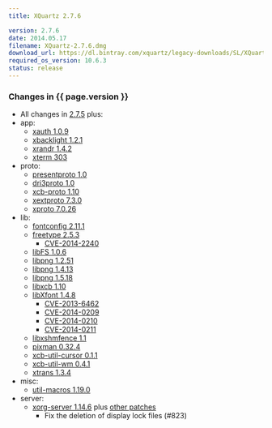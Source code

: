 ```yaml
---
title: XQuartz 2.7.6

version: 2.7.6
date: 2014.05.17
filename: XQuartz-2.7.6.dmg
download_url: https://dl.bintray.com/xquartz/legacy-downloads/SL/XQuartz-2.7.6.dmg
required_os_version: 10.6.3
status: release
---
```


### Changes in {{ page.version }} ###
  * All changes in [2.7.5](XQuartz-2.7.5.html) plus:
  * app:
    * [xauth 1.0.9](https://lists.x.org/archives/xorg-announce/2014-April/002414.html)
    * [xbacklight 1.2.1](https://lists.freedesktop.org/archives/xorg/2013-October/056073.html)
    * [xrandr 1.4.2](https://lists.x.org/archives/xorg-announce/2014-March/002412.html)
    * [xterm 303](https://lists.x.org/archives/xorg/2014-March/056429.html)
  * proto:
    * [presentproto 1.0](https://lists.x.org/archives/xorg-announce/2013-November/002348.html)
    * [dri3proto 1.0](https://lists.x.org/archives/xorg-announce/2013-November/002349.html)
    * [xcb-proto 1.10](https://lists.x.org/archives/xorg-announce/2013-December/002382.html)
    * [xextproto 7.3.0](https://lists.x.org/archives/xorg-announce/2013-December/002385.html)
    * [xproto 7.0.26](https://lists.x.org/archives/xorg-announce/2014-April/002417.html)
  * lib:
    * [fontconfig 2.11.1](https://lists.freedesktop.org/archives/fontconfig/2014-March/005167.html)
    * [freetype 2.5.3](http://sourceforge.net/projects/freetype/files/freetype2/2.5.3)
      * [CVE-2014-2240](https://cve.mitre.org/cgi-bin/cvename.cgi?name=CVE-2014-2240)
    * [libFS 1.0.6](https://lists.x.org/archives/xorg-announce/2014-March/002405.html)
    * [libpng 1.2.51](http://sourceforge.net/p/png-mng/mailman/message/31940976)
    * [libpng 1.4.13](http://sourceforge.net/p/png-mng/mailman/message/31940976)
    * [libpng 1.5.18](http://sourceforge.net/p/png-mng/mailman/message/31940976)
    * [libxcb 1.10](https://lists.x.org/archives/xorg-announce/2013-December/002383.html)
    * [libXfont 1.4.8](https://lists.x.org/archives/xorg-announce/2014-May/002432.html)
      * [CVE-2013-6462](https://cve.mitre.org/cgi-bin/cvename.cgi?name=CVE-2013-6462)
      * [CVE-2014-0209](https://cve.mitre.org/cgi-bin/cvename.cgi?name=CVE-2014-0209)
      * [CVE-2014-0210](https://cve.mitre.org/cgi-bin/cvename.cgi?name=CVE-2014-0210)
      * [CVE-2014-0211](https://cve.mitre.org/cgi-bin/cvename.cgi?name=CVE-2014-0211)
    * [libxshmfence 1.1](https://lists.x.org/archives/xorg-announce/2013-November/002373.html)
    * [pixman 0.32.4](https://lists.x.org/archives/xorg-announce/2013-November/002368.html)
    * [xcb-util-cursor 0.1.1](https://lists.x.org/archives/xorg-announce/2013-November/002363.html)
    * [xcb-util-wm 0.4.1](https://lists.x.org/archives/xorg-announce/2014-February/002401.html)
    * [xtrans 1.3.4](https://lists.x.org/archives/xorg-announce/2014-March/002413.html)
  * misc:
    * [util-macros 1.19.0](https://lists.x.org/archives/xorg-announce/2014-March/002411.html)
  * server:
    * [xorg-server 1.14.6](https://lists.x.org/archives/xorg-announce/2014-April/002418.html) plus [other patches](https://github.com/XQuartz/xorg-server/commits/XQuartz-2.7.6)
      * Fix the deletion of display lock files (#823)
